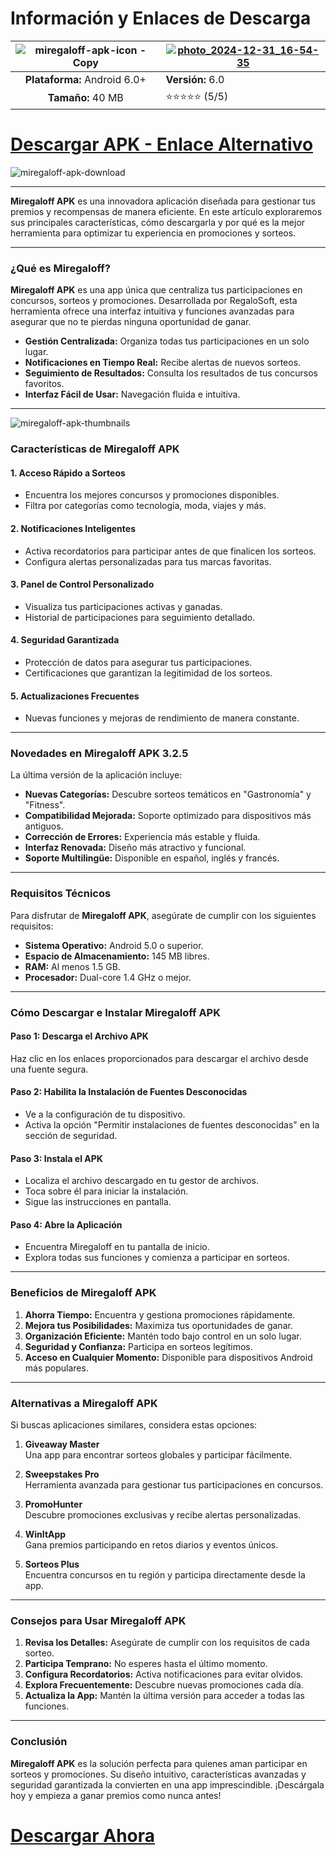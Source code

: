 <!-- Artículo optimizado para SEO sobre "Miregaloff APK" -->

# Información y Enlaces de Descarga

| ![miregaloff-apk-icon - Copy](https://github.com/user-attachments/assets/b65a951e-af60-4f1d-b1fe-974564ee33d5) | <a href="https://es.aloapk.com/">![photo_2024-12-31_16-54-35](https://github.com/user-attachments/assets/ee39493f-deee-4471-a149-aefdc1409fd8)</a> |
|:-------------------------------------------------:|-----------------------|
| **Plataforma:** Android 6.0+                     | **Versión:** 6.0        |
| **Tamaño:** 40 MB                               | ⭐️⭐️⭐️⭐️⭐️ (5/5) |

# [**Descargar APK - Enlace Alternativo**](https://es.aloapk.com/)

![miregaloff-apk-download](https://github.com/user-attachments/assets/7edfa9a5-f1ac-42be-acf9-9162bcc48c62)

---

**Miregaloff APK** es una innovadora aplicación diseñada para gestionar tus premios y recompensas de manera eficiente. En este artículo exploraremos sus principales características, cómo descargarla y por qué es la mejor herramienta para optimizar tu experiencia en promociones y sorteos.

---

### **¿Qué es Miregaloff?**

**Miregaloff APK** es una app única que centraliza tus participaciones en concursos, sorteos y promociones. Desarrollada por RegaloSoft, esta herramienta ofrece una interfaz intuitiva y funciones avanzadas para asegurar que no te pierdas ninguna oportunidad de ganar.

- **Gestión Centralizada:** Organiza todas tus participaciones en un solo lugar.
- **Notificaciones en Tiempo Real:** Recibe alertas de nuevos sorteos.
- **Seguimiento de Resultados:** Consulta los resultados de tus concursos favoritos.
- **Interfaz Fácil de Usar:** Navegación fluida e intuitiva.

---

![miregaloff-apk-thumbnails](https://github.com/user-attachments/assets/c67a394f-ea20-4c39-81e3-9879f3c4ce46)

### **Características de Miregaloff APK**

#### **1. Acceso Rápido a Sorteos**
- Encuentra los mejores concursos y promociones disponibles.
- Filtra por categorías como tecnología, moda, viajes y más.

#### **2. Notificaciones Inteligentes**
- Activa recordatorios para participar antes de que finalicen los sorteos.
- Configura alertas personalizadas para tus marcas favoritas.

#### **3. Panel de Control Personalizado**
- Visualiza tus participaciones activas y ganadas.
- Historial de participaciones para seguimiento detallado.

#### **4. Seguridad Garantizada**
- Protección de datos para asegurar tus participaciones.
- Certificaciones que garantizan la legitimidad de los sorteos.

#### **5. Actualizaciones Frecuentes**
- Nuevas funciones y mejoras de rendimiento de manera constante.

---

### **Novedades en Miregaloff APK 3.2.5**

La última versión de la aplicación incluye:

- **Nuevas Categorías:** Descubre sorteos temáticos en "Gastronomía" y "Fitness".
- **Compatibilidad Mejorada:** Soporte optimizado para dispositivos más antiguos.
- **Corrección de Errores:** Experiencia más estable y fluida.
- **Interfaz Renovada:** Diseño más atractivo y funcional.
- **Soporte Multilingüe:** Disponible en español, inglés y francés.

---

### **Requisitos Técnicos**

Para disfrutar de **Miregaloff APK**, asegúrate de cumplir con los siguientes requisitos:

- **Sistema Operativo:** Android 5.0 o superior.
- **Espacio de Almacenamiento:** 145 MB libres.
- **RAM:** Al menos 1.5 GB.
- **Procesador:** Dual-core 1.4 GHz o mejor.

---

### **Cómo Descargar e Instalar Miregaloff APK**

#### **Paso 1: Descarga el Archivo APK**
Haz clic en los enlaces proporcionados para descargar el archivo desde una fuente segura.

#### **Paso 2: Habilita la Instalación de Fuentes Desconocidas**
- Ve a la configuración de tu dispositivo.
- Activa la opción "Permitir instalaciones de fuentes desconocidas" en la sección de seguridad.

#### **Paso 3: Instala el APK**
- Localiza el archivo descargado en tu gestor de archivos.
- Toca sobre él para iniciar la instalación.
- Sigue las instrucciones en pantalla.

#### **Paso 4: Abre la Aplicación**
- Encuentra Miregaloff en tu pantalla de inicio.
- Explora todas sus funciones y comienza a participar en sorteos.

---

### **Beneficios de Miregaloff APK**

1. **Ahorra Tiempo:** Encuentra y gestiona promociones rápidamente.
2. **Mejora tus Posibilidades:** Maximiza tus oportunidades de ganar.
3. **Organización Eficiente:** Mantén todo bajo control en un solo lugar.
4. **Seguridad y Confianza:** Participa en sorteos legítimos.
5. **Acceso en Cualquier Momento:** Disponible para dispositivos Android más populares.

---

### **Alternativas a Miregaloff APK**

Si buscas aplicaciones similares, considera estas opciones:

1. **Giveaway Master**  
   Una app para encontrar sorteos globales y participar fácilmente.

2. **Sweepstakes Pro**  
   Herramienta avanzada para gestionar tus participaciones en concursos.

3. **PromoHunter**  
   Descubre promociones exclusivas y recibe alertas personalizadas.

4. **WinItApp**  
   Gana premios participando en retos diarios y eventos únicos.

5. **Sorteos Plus**  
   Encuentra concursos en tu región y participa directamente desde la app.

---

### **Consejos para Usar Miregaloff APK**

1. **Revisa los Detalles:** Asegúrate de cumplir con los requisitos de cada sorteo.
2. **Participa Temprano:** No esperes hasta el último momento.
3. **Configura Recordatorios:** Activa notificaciones para evitar olvidos.
4. **Explora Frecuentemente:** Descubre nuevas promociones cada día.
5. **Actualiza la App:** Mantén la última versión para acceder a todas las funciones.

---

### **Conclusión**

**Miregaloff APK** es la solución perfecta para quienes aman participar en sorteos y promociones. Su diseño intuitivo, características avanzadas y seguridad garantizada la convierten en una app imprescindible. ¡Descárgala hoy y empieza a ganar premios como nunca antes!

# [**Descargar Ahora**](https://es.aloapk.com/)
